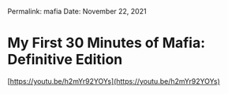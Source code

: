 
Permalink: mafia
Date: November 22, 2021

# My First 30 Minutes of Mafia: Definitive Edition

[https://youtu.be/h2mYr92YOYs](https://youtu.be/h2mYr92YOYs)


